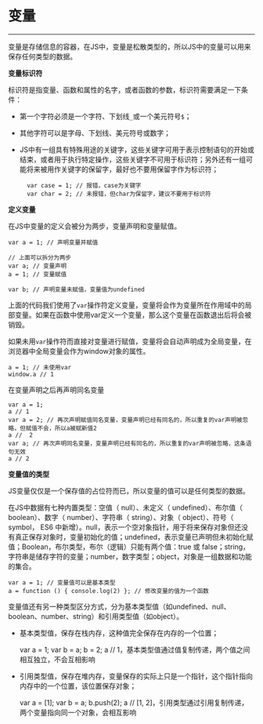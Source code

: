 # 变量 #



----------

变量是存储信息的容器，在JS中，变量是松散类型的，所以JS中的变量可以用来保存任何类型的数据。

**变量标识符**

标识符是指变量、函数和属性的名字，或者函数的参数，标识符需要满足一下条件：

- 第一个字符必须是一个字符、下划线`_`或一个美元符号`$`；
- 其他字符可以是字母、下划线、美元符号或数字；
- JS中有一组具有特殊用途的关键字，这些关键字可用于表示控制语句的开始或结束，或者用于执行特定操作，这些关键字不可用于标识符；另外还有一组可能将来被用作关键字的保留字，最好也不要用保留字作为标识符；
	
		var case = 1; // 报错，case为关键字
		var char = 2; // 未报错，但char为保留字，建议不要用于标识符

**定义变量**

在JS中变量的定义会被分为两步，变量声明和变量赋值。

	var a = 1; // 声明变量并赋值

	// 上面可以拆分为两步
	var a; // 变量声明
	a = 1; // 变量赋值

	var b; // 声明变量未赋值，变量值为undefined

上面的代码我们使用了`var`操作符定义变量，变量将会作为变量所在作用域中的局部变量。如果在函数中使用var定义一个变量，那么这个变量在函数退出后将会被销毁。

如果未用`var`操作符而直接对变量进行赋值，变量将会自动声明成为全局变量，在浏览器中全局变量会作为window对象的属性。

	a = 1; // 未使用var
	window.a // 1

在变量声明之后再声明同名变量

	var a = 1; 
	a // 1
	var a = 2; // 再次声明赋值同名变量，变量声明已经有同名的，所以重复的var声明被忽略，但赋值不会，所以a被赋新值2
	a //  2
	var a; // 再次声明同名变量，变量声明已经有同名的，所以重复的var声明被忽略，这条语句无效
	a // 2

**变量值的类型**

JS变量仅仅是一个保存值的占位符而已，所以变量的值可以是任何类型的数据。

在JS中数据有七种内置类型：空值（ null）、未定义（ undefined）、布尔值（ boolean）、数字（ number）、字符串（ string）、对象（ object）、符号（ symbol， ES6 中新增）。null，表示一个空对象指针，用于将来保存对象但还没有真正保存对象时，变量初始化的值；undefined，表示变量已声明但未初始化赋值；Boolean，布尔类型，布尔（逻辑）只能有两个值：true 或 false；string，字符串是储存字符的变量；number，数字类型；object，对象是一组数据和功能的集合。

	var a = 1; // 变量值可以是基本类型
	a = function () { console.log(2) }; // 修改变量的值为一个函数

变量值还有另一种类型区分方式，分为基本类型值（如undefined、null、boolean、number、string）和引用类型值（如object）。

- 基本类型值，保存在栈内存，这种值完全保存在内存的一个位置；

	var a = 1;
	var b = a;
	b = 2;
	a // 1，基本类型值通过值复制传递，两个值之间相互独立，不会互相影响

- 引用类型值，保存在堆内存，变量保存的实际上只是一个指针，这个指针指向内存中的一个位置，该位置保存对象；

	var a = [1];
	var b = a;
	b.push(2);
	a // [1, 2]，引用类型通过引用复制传递，两个变量指向同一个对象，会相互影响

